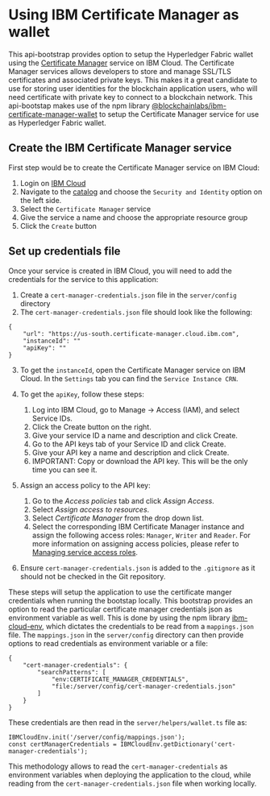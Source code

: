 # Using IBM Certificate Manager as wallet

This api-bootstrap provides option to setup the Hyperledger Fabric wallet using the [Certificate Manager](https://cloud.ibm.com/docs/services/certificate-manager?topic=certificate-manager-about-certificate-manager) service on IBM Cloud.  The Certificate Manager services allows developers to store and manage SSL/TLS certificates and associated  private keys. This makes it a great candidate to use for storing user identities for the blockchain application users, who will need certificate with private key to connect to a blockchain network.  This api-bootstap makes use of the npm library [@blockchainlabs/ibm-certificate-manager-wallet](https://www.npmjs.com/package/@blockchainlabs/ibm-certificate-manager-wallet) to setup the Certificate Manager service for use as Hyperledger Fabric wallet. 

## Create the IBM Certificate Manager service

First step would be to create the Certificate Manager service on IBM Cloud:
1. Login on [IBM Cloud](https://cloud.ibm.com/)
2. Navigate to the [catalog](https://cloud.ibm.com/catalog) and choose the `Security and Identity` option on the left side.  
3. Select the `Certificate Manager` service
4. Give the service a name and choose the appropriate resource group
5. Click the `Create` button

## Set up credentials file
Once your service is created in IBM Cloud, you will need to add the credentials for the service to this application:
1. Create a `cert-manager-credentials.json` file in the `server/config` directory 
2. The `cert-manager-credentials.json` file should look like the following:
```
{
    "url": "https://us-south.certificate-manager.cloud.ibm.com",
    "instanceId": ""
    "apiKey": ""
}
```
3. To get the `instanceId`, open the Certificate Manager service on IBM Cloud. In the `Settings` tab you can find the `Service Instance CRN`.
4. To get the `apiKey`, follow these steps:
    1. Log into IBM Cloud, go to Manage -> Access (IAM), and select Service IDs.
    1. Click the Create button on the right.
    1. Give your service ID a name and description and click Create.
    1. Go to the API keys tab of your Service ID and click Create.
    1. Give your API key a name and description and click Create.
    1. IMPORTANT: Copy or download the API key. This will be the only time you can see it.

5. Assign an access policy to the API key:
    1. Go to the *Access policies* tab and click *Assign Access*.
    1. Select *Assign access to resources*.
    1. Select *Certificate Manager* from the drop down list.
    1. Select the corresponding IBM Certificate Manager instance and assign the following access roles: `Manager`, `Writer` and `Reader`. For more information on assigning access policies, please refer to [Managing service access roles](https://console.bluemix.net/docs/services/certificate-manager/access-management.html#managing-service-access-roles).

6. Ensure `cert-manager-credentials.json` is added to the `.gitignore` as it should not be checked in the Git repository.

These steps will setup the application to use the certificate manger credentials when running the bootstap locally.  This bootstrap provides an option to read the particular certificate manager credentials json as environment variable as well.  This is done by using the npm library [ibm-cloud-env](https://www.npmjs.com/package/ibm-cloud-env), which dictates the credentials to be read from a `mappings.json` file. The `mappings.json` in the `server/config` directory can then provide options to read credentials as environment variable or a file:
```
{
    "cert-manager-credentials": {
        "searchPatterns": [
            "env:CERTIFICATE_MANAGER_CREDENTIALS",
            "file:/server/config/cert-manager-credentials.json"
        ]
    }
}
```

These credentials are then read in the `server/helpers/wallet.ts` file as:
```
IBMCloudEnv.init('/server/config/mappings.json');
const certManagerCredentials = IBMCloudEnv.getDictionary('cert-manager-credentials');
```

This methodology allows to read the `cert-manager-credentials` as environment variables when deploying the application to the cloud, while reading from the `cert-manager-credentials.json` file when working locally.
